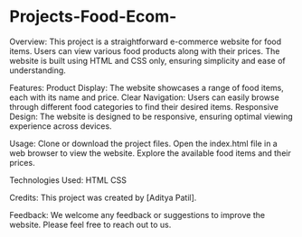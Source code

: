 # Projects-Food-Ecom-

Overview:
This project is a straightforward e-commerce website for food items. Users can view various food products along with their prices. The website is built using HTML and CSS only, ensuring simplicity and ease of understanding.

Features:
Product Display: The website showcases a range of food items, each with its name and price.
Clear Navigation: Users can easily browse through different food categories to find their desired items.
Responsive Design: The website is designed to be responsive, ensuring optimal viewing experience across devices.

Usage:
Clone or download the project files.
Open the index.html file in a web browser to view the website.
Explore the available food items and their prices.

Technologies Used:
HTML
CSS

Credits:
This project was created by [Aditya Patil].

Feedback:
We welcome any feedback or suggestions to improve the website. Please feel free to reach out to us.
